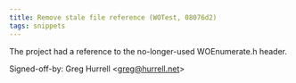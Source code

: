 ```yaml
---
title: Remove stale file reference (WOTest, 08076d2)
tags: snippets
---
```


The project had a reference to the no-longer-used WOEnumerate.h header.

Signed-off-by: Greg Hurrell &lt;greg@hurrell.net&gt;

